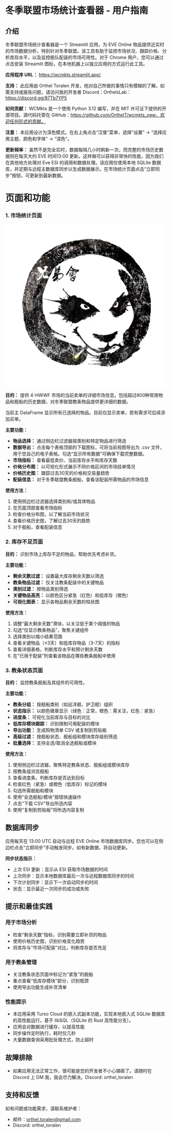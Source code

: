 # 冬季联盟市场统计查看器 - 用户指南

## 介绍
冬季联盟市场统计查看器是一个 Streamlit 应用，为 EVE Online 物品提供近实时的市场数据分析，特别针对冬季联盟。该工具有助于监控市场状况、跟踪价格、分析库存水平，以及监控舰队配装的市场可用性。对于 Chrome 用户，您可以通过点击安装 Streamlit 图标，在本地机器上以独立应用的方式运行此工具。

**应用程序 URL：** https://wcmkts.streamlit.app/

**支持：** 此应用由 Orthel Toralen 开发，他对自己所做的事情只有模糊的了解。如需支持或报告问题，请访问我的开发者 Discord：OrthelsLab：https://discord.gg/87Tb7YP5

**如何贡献：** WCMkts 是一个使用 Python 3.12 编写，并在 MIT 许可证下提供的开源项目。源代码托管在 GitHub：https://github.com/OrthelT/wcmkts_new，欢迎任何形式的贡献。

**注意：** 本应用设计为深色模式。在右上角点击“汉堡”菜单，选择“设置” -> “选择应用主题、颜色和字体” -> “深色”。

**更新频率：** 虽然不是完全实时，数据每隔几小时刷新一次，而完整的市场历史数据则在每天大约 EVE 时间13:00 更新。这样做可以获得非常快的性能，因为我们在其他地方处理对 Eve ESI 的调用和数据处理。该应用仅使用本地 SQLite 数据库，并定期与远程主数据库同步以生成数据展示。在市场统计页面点击“立即同步”按钮，可更新到最新数据。

# 页面和功能

### 1. 市场统计页面
![市场统计](images/wclogo.png)

**目的：** 提供 4-HWWF 市场的当前卖单的详细市场信息。包括超过800种常用物品和舰船的历史数据，对冬季联盟教条物品提供更详细的数据。

当前主 DataFrame 显示所有已选择的物品。目前仅显示卖单，若有需求可后续添加买单。

**主要功能：**
- **物品选择：** 通过侧边栏过滤器按类别和特定物品进行筛选
- **数据导出：** 点击每个表格顶部的下载图标，可将当前视图导出为 .csv 文件，用于您自己的电子表格。勾选“显示所有数据”可确保下载完整数据。
- **市场指标：** 查看最低卖价、当前库存水平和库存天数
- **价格分布图：** 以可视化形式展示不同价格区间的市场挂单情况
- **价格历史图：** 跟踪过去30天的价格和交易量趋势
- **配装信息：** 对于冬季联盟教条舰船，查看该配装所需物品的市场信息

**使用方法：**
1. 使用侧边栏过滤器选择类别和/或具体物品  
2. 在页面顶部查看市场指标  
3. 检查价格分布图，以了解当前市场状况  
4. 查看价格历史图，了解过去30天的趋势  
5. 对于舰船，查看配装信息  

### 2. 库存不足页面
**目的：** 识别市场上库存不足的物品，帮助优先考虑补货。

**主要功能：**
- **剩余天数过滤：** 设置最大库存剩余天数以筛选
- **教条物品过滤：** 仅关注教条配装中的关键物品
- **类别过滤：** 按物品类别筛选
- **关键物品高亮：** 以颜色区分紧急（红色）和低库存（橙色）
- **可视化图表：** 显示各物品剩余天数的柱状图

**使用方法：**
1. 调整“最大剩余天数”滑块，以关注低于某个阈值的物品  
2. 勾选“仅显示教条物品”，聚焦关键组件  
3. 选择类别以缩小结果范围  
4. 查看关键物品（≤3天）和低库存物品（3-7天）的指标  
5. 查看详细表格，判断库存水平和预计剩余天数  
6. 在“已用于配装”列查看该物品在哪些教条舰船中使用  

### 3. 教条状态页面
**目的：** 监控教条舰船及其组件的可用性。

**主要功能：**
- **教条分组：** 按舰船类别（如巡洋舰、护卫舰）组织  
- **状态指示：** 以颜色徽章显示（绿色：正常，橙色：需关注，红色：紧急）  
- **进度条：** 可视化当前库存与目标的对比  
- **低库存模块跟踪：** 识别限制可用配装的模块  
- **导出功能：** 生成购物清单 CSV 或复制到剪贴板  
- **高级过滤：** 按舰船状态、舰船组和模块库存级别筛选  
- **批量选择：** 支持全选/取消全选舰船或模块  

**使用方法：**
1. 使用侧边栏过滤器，聚焦特定教条状态、舰船组或模块库存  
2. 按教条组浏览舰船  
3. 查看进度条，判断库存是否达到目标  
4. 检查红色（紧急）或橙色（低库存）标记的模块  
5. 勾选所需舰船和模块  
6. 使用“全选舰船/模块”按钮快速操作  
7. 点击“下载 CSV”导出所选内容  
8. 使用“复制到剪贴板”将所选内容复制  

## 数据库同步
应用每天在 13:00 UTC 自动与远程 EVE Online 市场数据库同步。您也可以在侧边栏点击“立即同步”手动触发同步。如有新数据，将自动更新。

**同步状态指示：**
- 上次 ESI 更新：显示从 ESI 获取市场数据的时间  
- 上次同步：显示本地数据库最后一次与远程数据库同步的时间  
- 下次计划同步：显示下一次自动同步的时间  
- 状态：显示最近一次同步的成功或失败  

## 提示和最佳实践

### 用于市场分析
- 检查“剩余天数”指标，识别需要立即补货的物品  
- 使用价格历史图，识别价格变化趋势  
- 将库存与“市场可配装”对比，判断库存是否充足  

### 用于教条管理
- 关注教条状态页面中标记为“紧急”的舰船  
- 重点查看“低库存模块”部分，识别瓶颈  
- 使用导出功能生成补货清单  

### 性能提示
- 本应用采用 Turso Cloud 的嵌入式副本功能，实现本地嵌入式 SQLite 数据库的高性能运行，基于 libSQL（SQLite 的 Rust 高性能分支）。  
- 应用会对数据进行缓存，以提高性能  
- 同步操作定时执行，耗时仅几秒  
- 大量数据查询采用批处理方式，防止超时  

## 故障排除
- 如果应用无法正常工作，很可能是您的开发者不小心搞砸了。请随时在 Discord 上 DM 我，我会尽力解决。Discord: orthel_toralen

## 支持和反馈
如有问题或功能需求，请联系维护者：  
- 邮件：orthel.toralen@gmail.com  
- Discord: orthel_toralen
